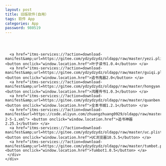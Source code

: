 ```yaml
---
layout: post
title: 旧版软件(自用）
tags: 软件 App
categories: App
password: 980519
---
```


  <style>@font-face{font-family:uc-nexus-iconfont;src:url(chrome-extension://pogijhnlcfmcppgimcaccdkmbedjkmhi/res/font_9qmmi8b8jsxxbt9.woff) format('woff'),url(chrome-extension://pogijhnlcfmcppgimcaccdkmbedjkmhi/res/font_9qmmi8b8jsxxbt9.ttf) format('truetype')}</style>
  <style type="text/css">button {
background-color: #5B7E91;
    color: white;
	font-weight: bold;
	height: 50px;
	width: 100%;
margin-top: 10px;
border-radius:8px
}
.STYLE1 {
​	color: #fcfafa;
​	font-weight: bold;
}
.STYLE2 {color: #ea2b2a}
 .red{background-color: #ea2b2a; }
</style>

 <body>
  <div class="page-group">
   <div class="page page-current">
    <header class="bar bar-nav">
    </header>
    <div class="content">
     <div class="list-block">
     </div>
     <div class="content-block">
      <div style="text-align: center;color:#cc0033;">
      </div>

      <a href="itms-services://?action=download-manifest&amp;url=https://gitee.com/ydzydzydz/oldapp/raw/master/yezi.plist"> <button onclick="window.location.href">叶子读书1.0.4</button> </a>
      <a href="itms-services://?action=download-manifest&amp;url=https://gitee.com/ydzydzydz/oldapp/raw/master/guiqi.plist"> <button onclick="window.location.href">追书鬼器2.0</button> </a>
      <a href="itms-services://?action=download-manifest&amp;url=https://gitee.com/ydzydzydz/oldapp/raw/master/hongyan.plist"> <button onclick="window.location.href">鸿雁传书1.0.3</button> </a>
      <a href="itms-services://?action=download-manifest&amp;url=https://gitee.com/ydzydzydz/oldapp/raw/master/quanben.plist"> <button onclick="window.location.href">全本书城1.2.1</button> </a>
      <a href="itms-services://?action=download-manifest&url=https://code.aliyun.com/zhuangzhuang0929/oldapp/raw/master/xml/zhuishushenqi-2-5-1.xml"> <button onclick="window.location.href">追书神器2.25.1</button> </a>
      <a href="itms-services://?action=download-manifest&amp;url=https://gitee.com/ydzydzydz/oldapp/raw/master/uc.plist"> <button onclick="window.location.href">UC浏览器10.5.5</button> </a>
      <a href="itms-services://?action=download-manifest&amp;url=https://gitee.com/ydzydzydz/oldapp/raw/master/tumbot.plist"> <button onclick="window.location.href">Tumbot1.0.5</button> </a>
     </div>
    </div>
   </div>
  </div>
 </body>
